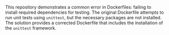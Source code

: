 This repository demonstrates a common error in Dockerfiles: failing to install required dependencies for testing. The original Dockerfile attempts to run unit tests using `unittest`, but the necessary packages are not installed.  The solution provides a corrected Dockerfile that includes the installation of the `unittest` framework.